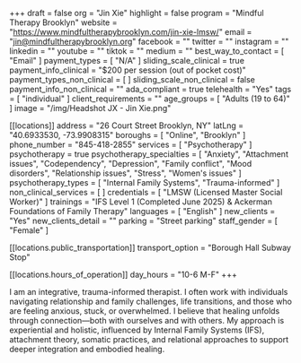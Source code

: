 +++
draft = false
org = "Jin Xie"
highlight = false
program = "Mindful Therapy Brooklyn"
website = "https://www.mindfultherapybrooklyn.com/jin-xie-lmsw/"
email = "jin@mindfultherapybrooklyn.org"
facebook = ""
twitter = ""
instagram = ""
linkedin = ""
youtube = ""
tiktok = ""
medium = ""
best_way_to_contact = [ "Email" ]
payment_types = [ "N/A" ]
sliding_scale_clinical = true
payment_info_clinical = "$200 per session (out of pocket cost)"
payment_types_non_clinical = [ ]
sliding_scale_non_clinical = false
payment_info_non_clinical = ""
ada_compliant = true
telehealth = "Yes"
tags = [ "individual" ]
client_requirements = ""
age_groups = [ "Adults (19 to 64)" ]
image = "/img/Headshot JX - Jin Xie.png"

[[locations]]
address = "26 Court Street Brooklyn, NY"
latLng = "40.6933530, -73.9908315"
boroughs = [ "Online", "Brooklyn" ]
phone_number = "845-418-2855"
services = [ "Psychotherapy" ]
psychotherapy = true
psychotherapy_specialties = [
  "Anxiety",
  "Attachment issues",
  "Codependency",
  "Depression",
  "Family conflict",
  "Mood disorders",
  "Relationship issues",
  "Stress",
  "Women's issues"
]
psychotherapy_types = [ "Internal Family Systems", "Trauma-informed" ]
non_clinical_services = [ ]
credentials = [ "LMSW (Licensed Master Social Worker)" ]
trainings = "IFS Level 1 (Completed June 2025) & Ackerman Foundations of Family Therapy"
languages = [ "English" ]
new_clients = "Yes"
new_clients_detail = ""
parking = "Street parking"
staff_gender = [ "Female" ]

  [[locations.public_transportation]]
  transport_option = "Borough Hall Subway Stop"

  [[locations.hours_of_operation]]
  day_hours = "10-6 M-F"
+++

I am an integrative, trauma-informed therapist. I often work with individuals navigating relationship and family challenges, life transitions, and those who are feeling anxious, stuck, or overwhelmed. I believe that healing unfolds through connection—both with ourselves and with others. My approach is experiential and holistic, influenced by Internal Family Systems (IFS), attachment theory, somatic practices, and relational approaches to support deeper integration and embodied healing. 
